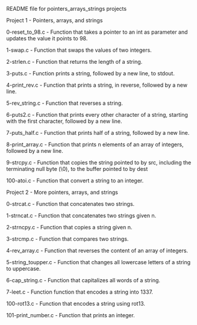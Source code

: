 README file for pointers_arrays_strings projects

Project 1 - Pointers, arrays, and strings

0-reset_to_98.c - Function that takes a pointer to an int as parameter and updates the value it points to 98.

1-swap.c - Function that swaps the values of two integers.

2-strlen.c - Function that returns the length of a string.

3-puts.c - Function prints a string, followed by a new line, to stdout.

4-print_rev.c - Function that prints a string, in reverse, followed by a new line.

5-rev_string.c - Function that reverses a string.

6-puts2.c - Function that prints every other character of a string, starting with the first character, followed by a new line.

7-puts_half.c - Function that prints half of a string, followed by a new line.

8-print_array.c - Function that prints n elements of an array of integers, followed by a new line.

9-strcpy.c - Function that copies the string pointed to by src, including the terminating null byte (\0), to the buffer pointed to by dest

100-atoi.c - Function that convert a string to an integer.


Project 2 - More pointers, arrays, and strings

0-strcat.c - Function that concatenates two strings.

1-strncat.c - Function that concatenates two strings given n.

2-strncpy.c - Function that copies a string given n.

3-strcmp.c - Function that compares two strings.

4-rev_array.c - Function that reverses the content of an array of integers.

5-string_toupper.c - Function that changes all lowercase letters of a string to uppercase.

6-cap_string.c - Function that capitalizes all words of a string.

7-leet.c - Function function that encodes a string into 1337.

100-rot13.c - Function that encodes a string using rot13.

101-print_number.c - Function that prints an integer.
